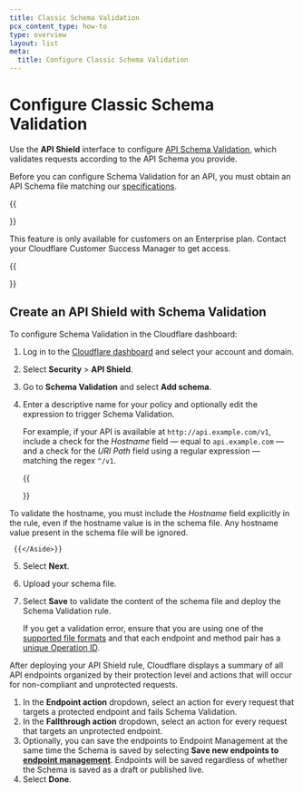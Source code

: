 ```yaml
---
title: Classic Schema Validation
pcx_content_type: how-to
type: overview
layout: list
meta:
  title: Configure Classic Schema Validation
---
```


# Configure Classic Schema Validation

Use the **API Shield** interface to configure [API Schema Validation](/api-shield/security/schema-validation/), which validates requests according to the API Schema you provide.

Before you can configure Schema Validation for an API, you must obtain an API Schema file matching our [specifications](/api-shield/security/schema-validation/#specifications).

{{<Aside type="note">}}

This feature is only available for customers on an Enterprise plan. Contact your Cloudflare Customer Success Manager to get access.

{{</Aside>}}

## Create an API Shield with Schema Validation

To configure Schema Validation in the Cloudflare dashboard:

1. Log in to the [Cloudflare dashboard](https://dash.cloudflare.com) and select your account and domain.
2. Select **Security** > **API Shield**.
3. Go to **Schema Validation** and select **Add schema**.
4. Enter a descriptive name for your policy and optionally edit the expression to trigger Schema Validation.

    For example, if your API is available at `http://api.example.com/v1`, include a check for the _Hostname_ field — equal to `api.example.com` — and a check for the _URI Path_ field using a regular expression — matching the regex `^/v1`.

    {{<Aside type="warning" note="Important">}}

To validate the hostname, you must include the _Hostname_ field explicitly in the rule, even if the hostname value is in the schema file. Any hostname value present in the schema file will be ignored.

     {{</Aside>}}

5.  Select **Next**.
6.  Upload your schema file.
7.  Select **Save** to validate the content of the schema file and deploy the Schema Validation rule.

    If you get a validation error, ensure that you are using one of the [supported file formats](/api-shield/security/schema-validation/#specifications) and that each endpoint and method pair has a [unique Operation ID](/api-shield/security/schema-validation/#operation-ids).

After deploying your API Shield rule, Cloudflare displays a summary of all API endpoints organized by their protection level and actions that will occur for non-compliant and unprotected requests.

1. In the **Endpoint action** dropdown, select an action for every request that targets a protected endpoint and fails Schema Validation.
2. In the **Fallthrough action** dropdown, select an action for every request that targets an unprotected endpoint.
3. Optionally, you can save the endpoints to Endpoint Management at the same time the Schema is saved by selecting **Save new endpoints to [endpoint management](/api-shield/management-and-monitoring/)**. Endpoints will be saved regardless of whether the Schema is saved as a draft or published live.
4. Select **Done**.
